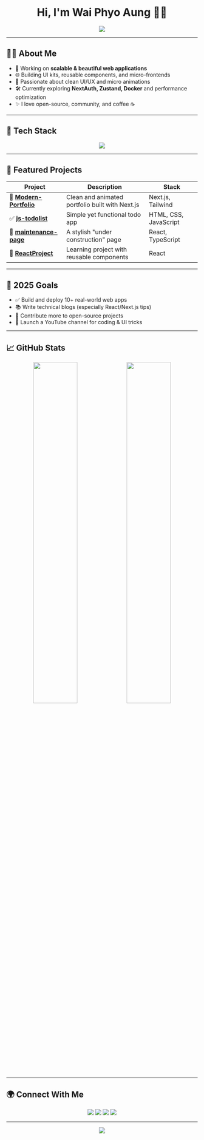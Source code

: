 <h1 align="center">Hi, I'm Wai Phyo Aung 👨‍💻</h1>

<p align="center">
  <img src="https://readme-typing-svg.demolab.com/?lines=Frontend%20Developer%20from%20Myanmar;React+%7C+Next.js+%7C+TailwindCSS;UI%2FUX+Lover%20%F0%9F%A7%A1;Lifelong+Learner&center=true&width=500&height=45&font=Fira+Code&pause=1000" />
</p>

---

## 🧑‍💻 About Me

- 🔭 Working on **scalable & beautiful web applications**
- 🌐 Building UI kits, reusable components, and micro-frontends
- 🎨 Passionate about clean UI/UX and micro animations
- 🛠️ Currently exploring **NextAuth, Zustand, Docker** and performance optimization
- ✨ I love open-source, community, and coffee ☕️

---

## 🚀 Tech Stack

<div align="center">
  <img src="https://skillicons.dev/icons?i=js,ts,react,nextjs,tailwind,redux,vite,html,css,git,github,figma,vscode&theme=dark" />
</div>

---

## 📁 Featured Projects

| Project | Description | Stack |
|--------|-------------|-------|
| 🔧 [**Modern-Portfolio**](https://github.com/Orgpg/Modern-Portfolio) | Clean and animated portfolio built with Next.js | Next.js, Tailwind |
| ✅ [**js-todolist**](https://github.com/Orgpg/js-todolist) | Simple yet functional todo app | HTML, CSS, JavaScript |
| 🔧 [**maintenance-page**](https://github.com/Orgpg/maintenance-page) | A stylish "under construction" page | React, TypeScript |
| 📁 [**ReactProject**](https://github.com/Orgpg/ReactProject) | Learning project with reusable components | React |

---

## 🎯 2025 Goals

- ✅ Build and deploy 10+ real-world web apps
- 📚 Write technical blogs (especially React/Next.js tips)
- 🧠 Contribute more to open-source projects
- 🎥 Launch a YouTube channel for coding & UI tricks

---

## 📈 GitHub Stats

<p align="center">
  <img src="https://github-readme-stats.vercel.app/api?username=Orgpg&show_icons=true&theme=tokyonight&hide_border=true" width="48%" />
  <img src="https://github-readme-streak-stats.herokuapp.com?user=Orgpg&theme=tokyonight&hide_border=true" width="48%" />
</p>

---

## 🌍 Connect With Me

<p align="center">
  <a href="mailto:info@waiphyoaung.dev"><img src="https://img.shields.io/badge/Gmail-1a1a1a?style=for-the-badge&logo=gmail&logoColor=red"/></a>
  <a href="https://linkedin.com/in/orgpg"><img src="https://img.shields.io/badge/LinkedIn-1a1a1a?style=for-the-badge&logo=linkedin&logoColor=0A66C2"/></a>
  <a href="https://twitter.com/your-handle"><img src="https://img.shields.io/badge/Twitter-1a1a1a?style=for-the-badge&logo=twitter&logoColor=1DA1F2"/></a>
  <a href="[https://your-portfolio.com](https://www.waiphyoaung.dev)"><img src="https://img.shields.io/badge/Portfolio-1a1a1a?style=for-the-badge&logo=vercel&logoColor=white"/></a>
</p>

---

<p align="center">
  <img src="https://capsule-render.vercel.app/api?type=waving&color=1a1a1a&height=100&section=footer"/>
</p>
